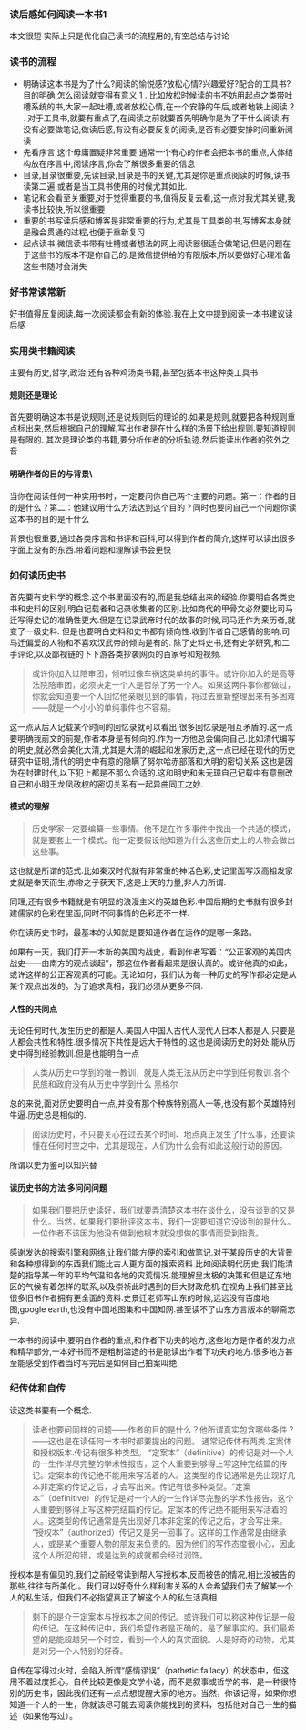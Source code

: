 ### 读后感如何阅读一本书1 

本文很短 实际上只是优化自己读书的流程用的,有空总结与讨论

### 读书的流程


- 明确读这本书是为了什么?阅读的愉悦感?放松心情?兴趣爱好?配合的工具书?目的明确,怎么阅读就变得有意义
  1 . 比如放松时候读的书不妨用起点之类带吐槽系统的书,大家一起吐槽,或者放松心情,在一个安静的午后,或者地铁上阅读
  2 . 对于工具书,就要有重点了,在阅读之前就要首先明确你是为了干什么阅读,有没有必要做笔记,做读后感,有没有必要反复的阅读,是否有必要安排时间重新阅读
- 先看序言,这个毋庸置疑非常重要,通常一个有心的作者会把本书的重点,大体结构放在序言中,阅读序言,你会了解很多重要的信息
- 目录,目录很重要,先读目录,目录是书的关键,尤其是你是重点阅读的时候,读书读第二遍,或者是当工具书使用的时候尤其如此.
- 笔记和会看至关重要,对于觉得重要的书,值得反复去看,这一点对我尤其关键,我读书比较快,所以很重要
- 重要的书写读后感和博客是非常重要的行为,尤其是工具类的书,写博客本身就是融会贯通的过程,也便于重新复习
- 起点读书,微信读书带有吐槽或者想法的网上阅读器很适合做笔记,但是问题在于这些书的版本不是你自己的.是微信提供给的有限版本,所以要做好心理准备这些书随时会消失

### 好书常读常新

好书值得反复阅读,每一次阅读都会有新的体验.我在上文中提到阅读一本书建议读后感

### 实用类书籍阅读

主要有历史,哲学,政治,还有各种鸡汤类书籍,甚至包括本书这种类工具书

#### 规则还是理论
首先要明确这本书是说规则,还是说规则后的理论的.如果是规则,就要把各种规则重点标出来,然后根据自己的理解,写出作者是在什么样的场景下给出规则.要知道规则是有限的.
其次是理论类的书籍,要分析作者的分析轨迹.然后能读出作者的弦外之音

#### 明确作者的目的与背景\

当你在阅读任何一种实用书时，一定要问你自己两个主要的问题。第一：作者的目的是什么？第二：他建议用什么方法达到这个目的？同时也要问自己一个问题你读这本书的目的是干什么

背景也很重要,通过各类序言和书评和百科,可以得到作者的简介,这样可以读出很多字面上没有的东西.带着问题和理解读书会更快

### 如何读历史书

首先要有史料学的概念.这个书里面没有的,而是我总结出来的经验.你要明白各类史书和史料的区别,明白记载者和记录收集者的区别.比如商代的甲骨文必然要比司马迁写得史记的准确性更大.但是在记录武帝时代的故事的时候,司马迁作为亲历者,就变了一级史料.
但是也要明白史料和史书都有倾向性.收到作者自己感情的影响,司马迁偏爱的人物和不喜欢汉武帝的倾向是有的.
除了史料史书,还有史学研究,和二手评论,以及鄙视链的下下游各类抄袭网页的百家号和短视频.

> 或许你加入过陪审团，倾听过像车祸这类单纯的事件。或许你加入的是高等法院陪审团，必须决定一个人是否杀了另一个人。如果这两件事你都做过，你就会知道要一个人回忆他亲眼见到的事情，将过去重新整理出来有多困难——就是一个小小的单纯事件也不容易。

这一点从后人记载某个时间的回忆录就可以看出,很多回忆录是相互矛盾的.这一点要明确我前文的前提,作者本身是有倾向的.作为一方他总会偏向自己.比如清代编写的明史,就必然会美化大清,尤其是大清的崛起和发家历史,这一点已经在现代的历史研究中证明,清代的明史中有意的隐瞒了努尔哈赤部落和大明的密切关系.这也是因为在封建时代,以下犯上都是不那么合适的.这和明史和朱元璋自己记载中有意删改自己和小明王龙凤政权的密切关系有一起异曲同工之妙.


#### 模式的理解
>历史学家一定要编纂一些事情。他不是在许多事件中找出一个共通的模式，就是要套上一个模式。他一定要假设他知道为什么这些历史上的人物会做出这些事。

这也就是所谓的范式.比如秦汉时代就有非常重的神话色彩,史记里面写汉高祖发家史就是奉天而生,赤帝之子获天下,这是上天的力量,非人力所谓.

同理,还有很多书籍就是有明显的浪漫主义的英雄色彩.中国后期的史书就有很多封建儒家的色彩在里面,同时不同事情的色彩还不一样.

你在读历史书时，最基本的认知就是要知道作者在运作的是哪一条路。


如果有一天，我们打开一本新的美国内战史，看到作者写着：“公正客观的美国内战史——由南方的观点谈起”，那这位作者看起来是很认真的。或许他真的如此，或许这样的公正客观真的可能。无论如何，我们认为每一种历史的写作都必定是从某个观点出发的。为了追求真相，我们必须从更多不同.


#### 人性的共同点

无论任何时代,发生历史的都是人.美国人中国人古代人现代人日本人都是人.只要是人都会共性和特性.很多情况下共性是远大于特性的.这也是阅读历史的好处.能从历史中得到经验教训.但是也能明白一点

>人类从历史中学到的唯一教训，就是人类无法从历史中学到任何教训.各个民族和政府没有从历史中学到什么   黑格尔

总的来说,面对历史要明白一点,并没有那个种族特别高人一等,也没有那个英雄特别牛逼.历史总是相似的.
>阅读历史时，不只要关心在过去某个时间、地点真正发生了什么事，还要读懂在任何时空之中，尤其是现在，人们为什么会有如此这般行动的原因。

所谓以史为鉴可以知兴替

#### 读历史书的方法 多问问问题

>如果我们要把历史读好，我们就要弄清楚这本书在谈什么，没有谈到的又是什么。当然，如果我们要批评这本书，我们一定要知道它没谈到的是什么。一位作者不该因为他没有做到他根本就没想做的事情而受到指责。

感谢发达的搜索引擎和网络,让我们能方便的索引和做笔记.对于某段历史的大背景和各种想得到的东西我们能比古人更方面的搜索资料.比如阅读明代历史,我们能清楚的指导某一年的平均气温和各地的灾荒情况.能理解皇太极的决策和但是辽东地区的气候有着怎样的联系,以及崇祯此时遇到的巨大财政危机.在视角上我们甚至比很多旧书作者拥有更全面的资料.史景迁老师写山东的时候,远远没有百度地图,google earth,也没有中国地图集和中国知网.甚至读不了山东方言版本的聊斋志异.

一本书的阅读中,要明白作者的重点,和作者下功夫的地方,这些地方是作者的发力点和精华部分,一本好书而不是粗制滥造的书是能读出作者下功夫的地方.很多地方甚至能感受到作者当时写完后是如何自己拍案叫绝.

### 纪传体和自传

读这类书要有一个概念.

> 读者也要问同样的问题——作者的目的是什么？他所谓真实包含哪些条件？——这也是在读任何一本书时都要提出的问题。
> 通常纪传体有两类.定案体和授权版本.传记有很多种类型。
> “定案本”（definitive）的传记是对一个人的一生作详尽完整的学术性报告，这个人重要到够得上写这种完结篇的传记。定案本的传记绝不能用来写活着的人。这类型的传记通常是先出现好几本非定案的传记之后，才会写出来。传记有很多种类型。“定案本”（definitive）的传记是对一个人的一生作详尽完整的学术性报告，这个人重要到够得上写这种完结篇的传记。定案本的传记绝不能用来写活着的人。这类型的传记通常是先出现好几本非定案的传记之后，才会写出来。
> “授权本”（authorized）传记又是另一回事了。这样的工作通常是由继承人，或是某个重要人物的朋友来负责的。因为他们的写作态度很小心，因此这个人所犯的错，或是达到的成就都会经过润饰。

授权本是有偏见的,我们之前经常读到帮人写授权本,反而被告的情况,相比没被告的那些,往往有所美化.。我们可以好奇什么样利害关系的人会希望我们去了解某一个人的私生活，但我们不必指望真正了解这个人的私生活真相

>剩下的是介于定案本与授权本之间的传记。或许我们可以称这种传记是一般的传记。在这种传记中，我们希望作者是正确的，是了解事实的。我们最希望的是能超越另一个时空，看到一个人的真实面貌。人是好奇的动物，尤其是对另一个人特别的好奇。

自传在写得过火时，会陷入所谓“感情谬误”（pathetic fallacy）的状态中，但这用不着过度担心。自传比较更像是文学小说，而不是叙事或哲学的书，是一种很特别的历史书，因此我们还有一点点想提醒大家的地方。当然，你该记得，如果你想知道一个人的一生，你就该尽可能去阅读你能找到的资料，包括他对自己一生的描述（如果他写过）。







